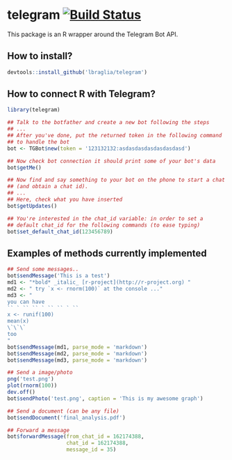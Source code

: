telegram [![Build Status](https://travis-ci.org/lbraglia/telegram.svg)](https://travis-ci.org/lbraglia/telegram)
========

This package is an R wrapper around the Telegram Bot API.


## How to install?

```r
devtools::install_github('lbraglia/telegram')
```

## How to connect R with Telegram?

```r
library(telegram)

## Talk to the botfather and create a new bot following the steps
## ...
## After you've done, put the returned token in the following command
## to handle the bot
bot <- TGBot$new(token = '123132132:asdasdasdasdasdasdasd')

## Now check bot connection it should print some of your bot's data
bot$getMe()

## Now find and say something to your bot on the phone to start a chat
## (and obtain a chat id).
## ...
## Here, check what you have inserted
bot$getUpdates()

## You're interested in the chat_id variable: in order to set a
## default chat_id for the following commands (to ease typing)
bot$set_default_chat_id(123456789)
```

## Examples of methods currently implemented

```r
## Send some messages..
bot$sendMessage('This is a test')
md1 <- "*bold* _italic_ [r-project](http://r-project.org) "
md2 <- " try `x <- rnorm(100)` at the console ..."
md3 <- "
you can have
`` ` `` `` ` `` `` ` ``
x <- runif(100)
mean(x)
\`\`\`
too
"
bot$sendMessage(md1, parse_mode = 'markdown')
bot$sendMessage(md2, parse_mode = 'markdown')
bot$sendMessage(md3, parse_mode = 'markdown')

## Send a image/photo
png('test.png')
plot(rnorm(100))
dev.off()
bot$sendPhoto('test.png', caption = 'This is my awesome graph')

## Send a document (can be any file)
bot$sendDocument('final_analysis.pdf')

## Forward a message
bot$forwardMessage(from_chat_id = 162174388,
                   chat_id = 162174388,
                   message_id = 35)
```